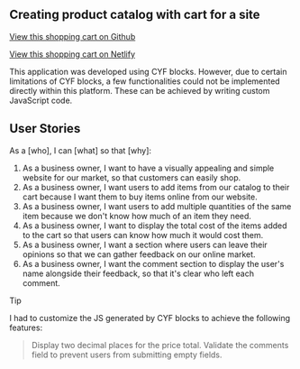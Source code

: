## Creating product catalog with cart for a site

[View this shopping cart on Github](https://umairriazdev.github.io/shopping-cart/)

[View this shopping cart on Netlify](https://cyf-shopping-cart.netlify.app/)

This application was developed using CYF blocks. However, due to certain limitations of CYF blocks, a few functionalities could not be implemented directly within this platform. These can be achieved by writing custom JavaScript code.


## User Stories

As a [who], I can [what] so that [why]:

1. As a business owner, I want to have a visually appealing and simple website for our market, so that customers can easily shop.
2. As a business owner, I want users to add items from our catalog to their cart because I want them to buy items online from our website.
3. As a business owner, I want users to add multiple quantities of the same item because we don't know how much of an item they need.
4. As a business owner, I want to display the total cost of the items added to the cart so that users can know how much it would cost them.
5. As a business owner, I want a section where users can leave their opinions so that we can gather feedback on our online market.
6. As a business owner, I want the comment section to display the user's name alongside their feedback, so that it's clear who left each comment.

> [!TIP]
> I had to customize the JS generated by CYF blocks to achieve the following features:
>> Display two decimal places for the price total.
>> Validate the comments field to prevent users from submitting empty fields.
